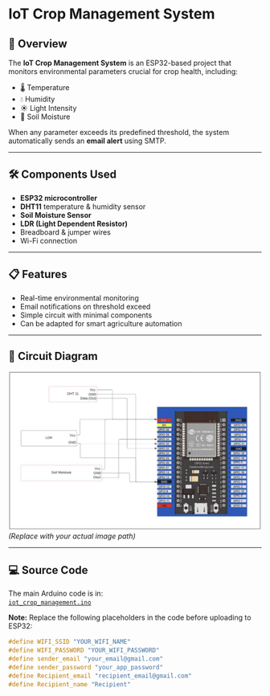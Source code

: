# IoT Crop Management System

## 📌 Overview
The **IoT Crop Management System** is an ESP32-based project that monitors environmental parameters crucial for crop health, including:
- 🌡 Temperature
- 💧 Humidity
- ☀️ Light Intensity
- 🌱 Soil Moisture

When any parameter exceeds its predefined threshold, the system automatically sends an **email alert** using SMTP.

---

## 🛠 Components Used
- **ESP32 microcontroller**
- **DHT11** temperature & humidity sensor
- **Soil Moisture Sensor**
- **LDR (Light Dependent Resistor)**
- Breadboard & jumper wires
- Wi-Fi connection

---

## 📋 Features
- Real-time environmental monitoring
- Email notifications on threshold exceed
- Simple circuit with minimal components
- Can be adapted for smart agriculture automation

---

## 📐 Circuit Diagram
![Circuit Diagram](Docs/pin_diagarm.png)  
*(Replace with your actual image path)*

---

## 💻 Source Code
The main Arduino code is in:  
[`iot_crop_management.ino`](iot_crop_management.ino)  

**Note:** Replace the following placeholders in the code before uploading to ESP32:
```cpp
#define WIFI_SSID "YOUR_WIFI_NAME"
#define WIFI_PASSWORD "YOUR_WIFI_PASSWORD"
#define sender_email "your_email@gmail.com"
#define sender_password "your_app_password"
#define Recipient_email "recipient_email@gmail.com"
#define Recipient_name "Recipient"
